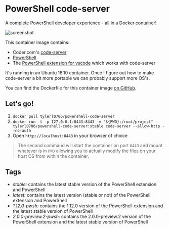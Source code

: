 # PowerShell code-server

A complete PowerShell developer experience - all in a Docker container!

![screenshot](https://user-images.githubusercontent.com/2644648/55316260-dd4dde80-5422-11e9-9dd2-7303b5f21532.png)

This container image contains:
* Coder.com's [code-server](https://github.com/codercom/code-server)
* [PowerShell](https://github.com/PowerShell/PowerShell)
* The [PowerShell extension for vscode](https://github.com/PowerShell/vscode-powershell) which works with code-server

It's running in an Ubuntu 18.10 container. Once I figure out how to make code-server a bit more portable we can probably support more OS's.

You can find the Dockerfile for this container image [on GitHub](https://github.com/TylerLeonhardt/powershell-code-server).

## Let's go!

1. `docker pull tylerl0706/powershell-code-server`
2. `docker run -t -p 127.0.0.1:8443:8443 -v "${PWD}:/root/project" tylerl0706/powershell-code-server:stable code-server --allow-http --no-auth`
3. Open `http://localhost:8443` in your browser of choice

> The second command will start the container on port `8443` and mount whatever is in `PWD` allowing you to actually modify the files on your host OS from within the container.

## Tags

* *stable:* contains the latest stable version of the PowerShell extension and PowerShell
* *latest:* contains the latest version (stable or not) of the PowerShell extension and PowerShell
* *1.12.0-pwsh:* contains the 1.12.0 version of the PowerShell extension and the latest stable version of PowerShell
* *2.0.0-preview.2-pwsh:* contains the 2.0.0-preview.2 version of the PowerShell extension and the latest stable version of PowerShell
